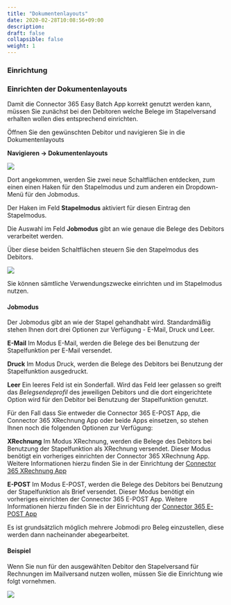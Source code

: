 ```yaml
---
title: "Dokumentenlayouts"
date: 2020-02-28T10:08:56+09:00
description: 
draft: false
collapsible: false
weight: 1
---
```

### Einrichtung

### Einrichten der Dokumentenlayouts

Damit die Connector 365 Easy Batch App korrekt genutzt werden kann, müssen Sie zunächst bei den Debitoren welche Belege im Stapelversand erhalten wollen dies entsprechend einrichten.

Öffnen Sie den gewünschten Debitor und navigieren Sie in die Dokumentenlayouts

**Navigieren -> Dokumentenlayouts**

![](images/apps/easynavigate.PNG)

Dort angekommen, werden Sie zwei neue Schaltflächen entdecken, zum einen einen Haken für den Stapelmodus und zum anderen ein Dropdown-Menü für den Jobmodus.

Der Haken im Feld **Stapelmodus** aktiviert für diesen Eintrag den Stapelmodus.

Die Auswahl im Feld **Jobmodus** gibt an wie genaue die Belege des Debitors verarbeitet werden.

Über diese beiden Schaltflächen steuern Sie den Stapelmodus des Debitors.

![](images/apps/easylayouts.PNG)

Sie können sämtliche Verwendungszwecke einrichten und im Stapelmodus nutzen.

#### Jobmodus
Der Jobmodus gibt an wie der Stapel gehandhabt wird. Standardmäßig stehen Ihnen dort drei Optionen zur Verfügung - E-Mail, Druck und Leer.

**E-Mail**
Im Modus E-Mail, werden die Belege des bei Benutzung der Stapelfunktion per E-Mail versendet.

**Druck**
Im Modus Druck, werden die Belege des Debitors bei Benutzung der Stapelfunktion ausgedruckt.

**Leer**
Ein leeres Feld ist ein Sonderfall. Wird das Feld leer gelassen so greift das *Belegsendeprofil* des jeweiligen Debitors und die dort eingerichtete Option wird für den Debitor bei Benutzung der Stapelfunktion genutzt.

Für den Fall dass Sie entweder die Connector 365 E-POST App, die Connector 365 XRechnung App oder beide Apps einsetzen, so stehen Ihnen noch die folgenden Optionen zur Verfügung:

**XRechnung**
Im Modus XRechnung, werden die Belege des Debitors bei Benutzung der Stapelfunktion als XRechnung versendet. Dieser Modus benötigt ein vorheriges einrichten der Connector 365 XRechnung App. Weitere Informationen hierzu finden Sie in der Einrichtung der [Connector 365 XRechnung App](/de-de/apps/xrechnung/first-steps/setup/)

**E-POST**
Im Modus E-POST, werden die Belege des Debitors bei Benutzung der Stapelfunktion als Brief versendet. Dieser Modus benötigt ein vorheriges einrichten der Connector 365 E-POST App. Weitere Informationen hierzu finden Sie in der Einrichtung der [Connector 365 E-POST App](/de-de/apps/e-post/first-steps/setup/)

Es ist grundsätzlich möglich mehrere Jobmodi pro Beleg einzustellen, diese werden dann nacheinander abegearbeitet.

#### Beispiel

Wenn Sie nun für den ausgewählten Debitor den Stapelversand für Rechnungen im Mailversand nutzen wollen, müssen Sie die Einrichtung wie folgt vornehmen.

![](images/apps/easyexample.PNG)






